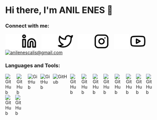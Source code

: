 # Hi there, I'm ANIL ENES 👋 



### Connect with me:

[![website](./img/linkedin-dark.svg)](https://www.linkedin.com/in/anilenescalis)
[![website](./img/linkedin-light.svg)](https://www.linkedin.com/in/anilenescalis)
&nbsp;&nbsp;
[![website](./img/twitter-dark.svg)](https://twitter.com/anl_eness)
[![website](./img/twitter-light.svg)](https://twitter.com/anl_eness)
&nbsp;&nbsp;
[![website](./img/instagram-dark.svg)](https://www.instagram.com/anleness/)
[![website](./img/instagram-light.svg)](https://www.instagram.com/anleness/)
&nbsp;&nbsp;
[![website](./img/youtube-dark.svg)](https://www.youtube.com/channel/UCr4ufIom3FlPBrhGBc7c5Bw?app=desktop)
[![website](./img/youtube-light.svg)](https://www.youtube.com/channel/UCr4ufIom3FlPBrhGBc7c5Bw?app=desktop)
&nbsp;&nbsp;
</a>
<a href="mailto:anilenescalis@gmail.com" target="_blank">
    <img width="35px" src="https://marka-logo.com/wp-content/uploads/2020/11/Gmail-Logo.png"  alt="anilenescalis@gmail.com">
</a>


### Languages and Tools:
<img align="left" alt="GitHub" width="26px" src="https://cdn-icons-png.flaticon.com/512/6124/6124995.png" style="padding-right:10px;" />
<img align="left" alt="GitHub" width="26px" src="https://www.freeiconspng.com/thumbs/powershell-icon/powershell-icon-3.png" style="padding-right:10px;" />
<img align="left" alt="GitHub" width="30px" src="https://www.svgrepo.com/show/376353/terraform.svg" style="padding-right:10px;" />
<img align="left" alt="GitHub" width="30px" src="https://avatars.githubusercontent.com/u/1507452?s=200&v=4" style="padding-right:10px;" />
<img align="left" alt="GitHub" width="45px" src="https://www.cybercon.com/wp-content/uploads/2022/03/docker.png" style="padding-right:10px;" />
<img align="left" alt="GitHub" width="26px" src="https://upload.wikimedia.org/wikipedia/labs/thumb/b/ba/Kubernetes-icon-color.svg/2110px-Kubernetes-icon-color.svg.png" style="padding-right:10px;" />
<img align="left" alt="GitHub" width="26px" src="https://kodto.com/wp-content/uploads/2018/09/rancher-nedir.png" style="padding-right:10px;" />
<img align="left" alt="GitHub" width="24px" src="https://humancoders-formations.s3.amazonaws.com/uploads/course/logo/38/thumb_bigger_formation-elasticsearch.png" style="padding-right:10px;" />
<img align="left" alt="GitHub" width="26px" src="https://elastic-content-share.eu/wp-content/uploads/edd/2020/06/logstash-logo-color.png" style="padding-right:10px;" />
<img align="left" alt="GitHub" width="26px" src="https://img.icons8.com/color/480/kibana.png" style="padding-right:10px;" />
<img align="left" alt="GitHub" width="22px" src="https://upload.wikimedia.org/wikipedia/commons/thumb/3/38/Prometheus_software_logo.svg/2066px-Prometheus_software_logo.svg.png" style="padding-right:10px;" />
<img align="left" alt="GitHub" width="22px" src="https://uploads-ssl.webflow.com/627ba6588811eca90ffd6f2a/6282a6afbfe3d16f0a4d67f9_grafana.png" style="padding-right:10px;" />
<img align="left" alt="GitHub" width="22px" src="https://www.intelstd.com/zabbix/img/touch-icon-192x192.png" style="padding-right:10px;" />
<img align="left" alt="GitHub" width="22px" src="https://cdn.iconscout.com/icon/free/png-256/rabbitmq-282296.png" style="padding-right:10px;" />
<img align="left" alt="GitHub" width="22px" src="https://cdn4.iconfinder.com/data/icons/redis-2/1451/Untitled-2-512.png" style="padding-right:10px;" />



